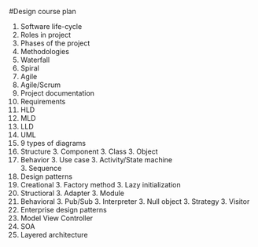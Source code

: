 #Design course plan

1. Software life-cycle
  2. Roles in project
  2. Phases of the project
1. Methodologies
  2. Waterfall
  2. Spiral
  2. Agile
  2. Agile/Scrum
1. Project documentation
  2. Requirements
  2. HLD
  2. MLD
  2. LLD
1. UML
  2. 9 types of diagrams
  2. Structure
     3. Component 
     3. Class
     3. Object 
  2. Behavior
     3. Use case
     3. Activity/State machine    
     3. Sequence    
1. Design patterns
  2. Creational
     3. Factory method 
     3. Lazy initialization
  2. Structioral
     3. Adapter
     3. Module
  2. Behavioral
     3. Pub/Sub
     3. Interpreter
     3. Null object
     3. Strategy
     3. Visitor
1. Enterprise design patterns
  2. Model View Controller
  2. SOA
  2. Layered architecture
